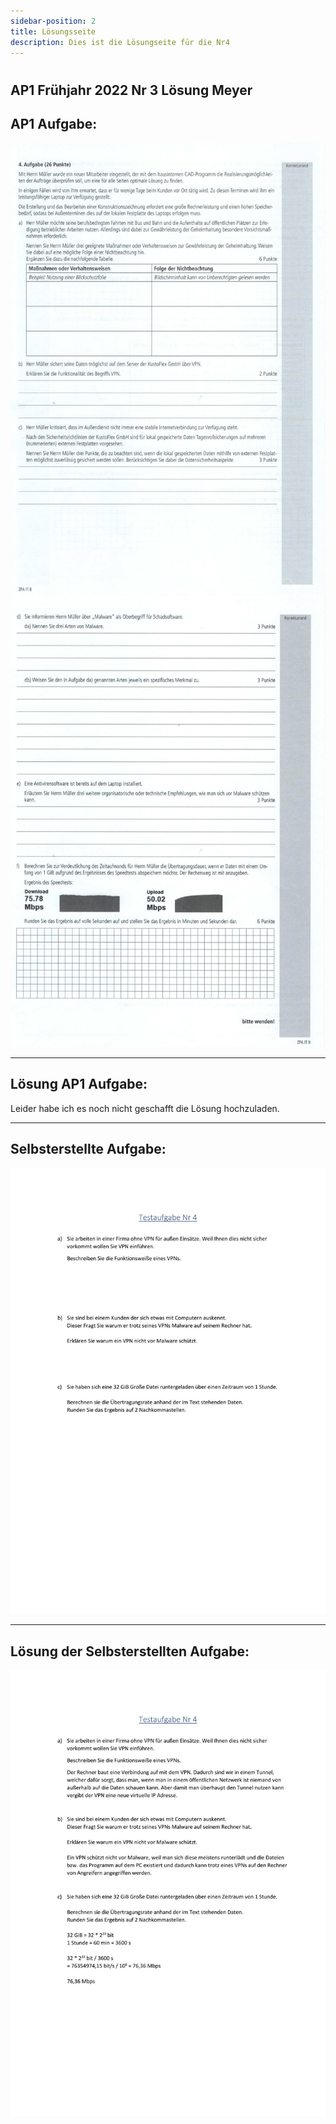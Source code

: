 ```yaml
---
sidebar-position: 2
title: Lösungsseite
description: Dies ist die Lösungseite für die Nr4
---
```


#
## AP1 Frühjahr 2022 Nr 3 Lösung Meyer

## AP1 Aufgabe:

![Aufgabe 4 Teil 1](/img/AP1/2024/ap1f_2024/AP1_2024_Fruehjahr_Aufgabe4_1.jpg)  
![Aufgabe 4 Teil 2](/img/AP1/2024/ap1f_2024/AP1_2024_Fruehjahr_Aufgabe4_2.jpg)  

----

## Lösung AP1 Aufgabe:

<!--
![Musterlösung 3 Teil 1](/img/2022/ap1f_2022/solution/AP1_2022_Fruehjahr_Aufgabe3_Holldack_Musterloesung_1.jpg)  
![Musterlösung 3 Teil 2](/img/2022/ap1f_2022/solution/AP1_2022_Fruehjahr_Aufgabe3_Holldack_Musterloesung_2.jpg)  
![Musterlösung 3 Teil 3](/img/2022/ap1f_2022/solution/AP1_2022_Fruehjahr_Aufgabe3_Holldack_Musterloesung_3.jpg)  
-->

Leider habe ich es noch nicht geschafft die Lösung hochzuladen.

----

## Selbsterstellte Aufgabe:

![Selbsterstellte Aufgabe Teil 1](/img/AP1/2024/ap1f_2024/Fruehjahr_2024_Aufgabe4_Holldack.jpg)  

----

## Lösung der Selbsterstellten Aufgabe:

![Musterlösung Selbsterstellte Aufgabe Aufgabe Teil 1](/img/AP1/2024/ap1f_2024/solution/Fruehjahr_2024_Aufgabe4_Holldack_Musterloesung.jpg)  

